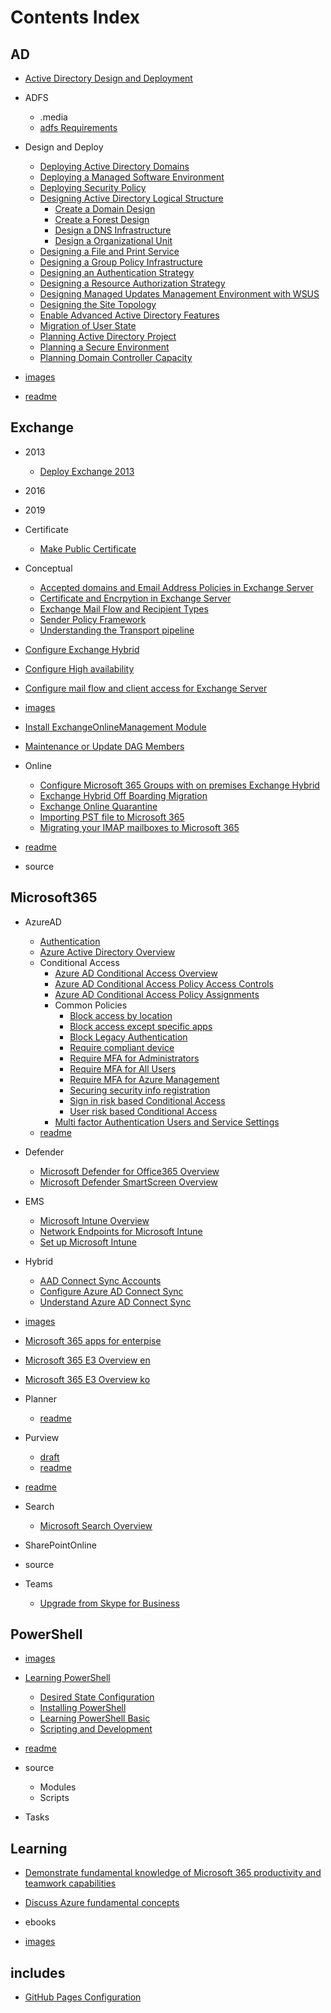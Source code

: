 
# Contents Index


## AD


- [Active Directory Design and Deployment](/Tech/AD/Active-Directory-Design-and-Deployment)


- ADFS

	- .media
	- [adfs Requirements](/Tech/AD/ADFS/adfs-Requirements)

- Design and Deploy

	- [Deploying Active Directory Domains](/Tech/AD/Design-and-Deploy/Deploying-Active-Directory-Domains)
	- [Deploying a Managed Software Environment](/Tech/AD/Design-and-Deploy/Deploying-a-Managed-Software-Environment)
	- [Deploying Security Policy](/Tech/AD/Design-and-Deploy/Deploying-Security-Policy)
	- [Designing Active Directory Logical Structure](/Tech/AD/Design-and-Deploy/Designing-Active-Directory-Logical-Structure)
		- [Create a Domain Design](/Tech/AD/Design-and-Deploy/Designing-Active-Directory-Logical-Structure/Create-a-Domain-Design)
		- [Create a Forest Design](/Tech/AD/Design-and-Deploy/Designing-Active-Directory-Logical-Structure/Create-a-Forest-Design)
		- [Design a DNS Infrastructure](/Tech/AD/Design-and-Deploy/Designing-Active-Directory-Logical-Structure/Design-a-DNS-Infrastructure)
		- [Design a Organizational Unit](/Tech/AD/Design-and-Deploy/Designing-Active-Directory-Logical-Structure/Design-a-Organizational-Unit)
	- [Designing a File and Print Service](/Tech/AD/Design-and-Deploy/Designing-a-File-and-Print-Service)
	- [Designing a Group Policy Infrastructure](/Tech/AD/Design-and-Deploy/Designing-a-Group-Policy-Infrastructure)
	- [Designing an Authentication Strategy](/Tech/AD/Design-and-Deploy/Designing-an-Authentication-Strategy)
	- [Designing a Resource Authorization Strategy](/Tech/AD/Design-and-Deploy/Designing-a-Resource-Authorization-Strategy)
	- [Designing Managed Updates Management Environment with WSUS](/Tech/AD/Design-and-Deploy/Designing-Managed-Updates-Management-Environment-with-WSUS)
	- [Designing the Site Topology](/Tech/AD/Design-and-Deploy/Designing-the-Site-Topology)
	- [Enable Advanced Active Directory Features](/Tech/AD/Design-and-Deploy/Enable-Advanced-Active-Directory-Features)
	- [Migration of User State](/Tech/AD/Design-and-Deploy/Migration-of-User-State)
	- [Planning Active Directory Project](/Tech/AD/Design-and-Deploy/Planning-Active-Directory-Project)
	- [Planning a Secure Environment](/Tech/AD/Design-and-Deploy/Planning-a-Secure-Environment)
	- [Planning Domain Controller Capacity](/Tech/AD/Design-and-Deploy/Planning-Domain-Controller-Capacity)

- [images](/Tech/AD/images)


- [readme](/Tech/AD/readme)


## Exchange


- 2013

	- [Deploy Exchange 2013](/Tech/Exchange/2013/Deploy-Exchange-2013)

- 2016


- 2019


- Certificate

	- [Make Public Certificate](/Tech/Exchange/Certificate/Make-Public-Certificate)

- Conceptual

	- [Accepted domains and Email Address Policies in Exchange Server](/Tech/Exchange/Conceptual/Accepted-domains-and-Email-Address-Policies-in-Exchange-Server)
	- [Certificate and Encrpytion in Exchange Server](/Tech/Exchange/Conceptual/Certificate-and-Encrpytion-in-Exchange-Server)
	- [Exchange Mail Flow and Recipient Types](/Tech/Exchange/Conceptual/Exchange-Mail-Flow-and-Recipient-Types)
	- [Sender Policy Framework](/Tech/Exchange/Conceptual/Sender-Policy-Framework)
	- [Understanding the Transport pipeline](/Tech/Exchange/Conceptual/Understanding-the-Transport-pipeline)

- [Configure Exchange Hybrid](/Tech/Exchange/Configure-Exchange-Hybrid)


- [Configure High availability](/Tech/Exchange/Configure-High-availability)


- [Configure mail flow and client access for Exchange Server](/Tech/Exchange/Configure-mail-flow-and-client-access-for-Exchange-Server)


- [images](/Tech/Exchange/images)


- [Install ExchangeOnlineManagement Module](/Tech/Exchange/Install-ExchangeOnlineManagement-Module)


- [Maintenance or Update DAG Members](/Tech/Exchange/Maintenance-or-Update-DAG-Members)


- Online

	- [Configure Microsoft 365 Groups with on premises Exchange Hybrid](/Tech/Exchange/Online/Configure-Microsoft-365-Groups-with-on-premises-Exchange-Hybrid)
	- [Exchange Hybrid Off Boarding Migration](/Tech/Exchange/Online/Exchange-Hybrid-Off-Boarding-Migration)
	- [Exchange Online Quarantine](/Tech/Exchange/Online/Exchange-Online-Quarantine)
	- [Importing PST file to Microsoft 365](/Tech/Exchange/Online/Importing-PST-file-to-Microsoft-365)
	- [Migrating your IMAP mailboxes to Microsoft 365](/Tech/Exchange/Online/Migrating-your-IMAP-mailboxes-to-Microsoft-365)

- [readme](/Tech/Exchange/readme)


- source


## Microsoft365


- AzureAD

	- [Authentication](/Tech/Microsoft365/AzureAD/Authentication)
	- [Azure Active Directory Overview](/Tech/Microsoft365/AzureAD/Azure-Active-Directory-Overview)
	- Conditional Access
		- [Azure AD Conditional Access Overview](/Tech/Microsoft365/AzureAD/Conditional-Access/Azure-AD-Conditional-Access-Overview)
		- [Azure AD Conditional Access Policy Access Controls](/Tech/Microsoft365/AzureAD/Conditional-Access/Azure-AD-Conditional-Access-Policy-Access-Controls)
		- [Azure AD Conditional Access Policy Assignments](/Tech/Microsoft365/AzureAD/Conditional-Access/Azure-AD-Conditional-Access-Policy-Assignments)
		- Common Policies
			- [Block access by location](/Tech/Microsoft365/AzureAD/Conditional-Access/Common-Policies/Block-access-by-location)
			- [Block access except specific apps](/Tech/Microsoft365/AzureAD/Conditional-Access/Common-Policies/Block-access-except-specific-apps)
			- [Block Legacy Authentication](/Tech/Microsoft365/AzureAD/Conditional-Access/Common-Policies/Block-Legacy-Authentication)
			- [Require compliant device](/Tech/Microsoft365/AzureAD/Conditional-Access/Common-Policies/Require-compliant-device)
			- [Require MFA for Administrators](/Tech/Microsoft365/AzureAD/Conditional-Access/Common-Policies/Require-MFA-for-Administrators)
			- [Require MFA for All Users](/Tech/Microsoft365/AzureAD/Conditional-Access/Common-Policies/Require-MFA-for-All-Users)
			- [Require MFA for Azure Management](/Tech/Microsoft365/AzureAD/Conditional-Access/Common-Policies/Require-MFA-for-Azure-Management)
			- [Securing security info registration](/Tech/Microsoft365/AzureAD/Conditional-Access/Common-Policies/Securing-security-info-registration)
			- [Sign in risk based Conditional Access](/Tech/Microsoft365/AzureAD/Conditional-Access/Common-Policies/Sign-in-risk-based-Conditional-Access)
			- [User risk based Conditional Access](/Tech/Microsoft365/AzureAD/Conditional-Access/Common-Policies/User-risk-based-Conditional-Access)
		- [Multi factor Authentication Users and Service Settings](/Tech/Microsoft365/AzureAD/Conditional-Access/Multi-factor-Authentication-Users-and-Service-Settings)
	- [readme](/Tech/Microsoft365/AzureAD/readme)

- Defender

	- [Microsoft Defender for Office365 Overview](/Tech/Microsoft365/Defender/Microsoft-Defender-for-Office365-Overview)
	- [Microsoft Defender SmartScreen Overview](/Tech/Microsoft365/Defender/Microsoft-Defender-SmartScreen-Overview)

- EMS

	- [Microsoft Intune Overview](/Tech/Microsoft365/EMS/Microsoft-Intune-Overview)
	- [Network Endpoints for Microsoft Intune](/Tech/Microsoft365/EMS/Network-Endpoints-for-Microsoft-Intune)
	- [Set up Microsoft Intune](/Tech/Microsoft365/EMS/Set-up-Microsoft-Intune)

- Hybrid

	- [AAD Connect Sync Accounts](/Tech/Microsoft365/Hybrid/AAD-Connect-Sync-Accounts)
	- [Configure Azure AD Connect Sync](/Tech/Microsoft365/Hybrid/Configure-Azure-AD-Connect-Sync)
	- [Understand Azure AD Connect Sync](/Tech/Microsoft365/Hybrid/Understand-Azure-AD-Connect-Sync)

- [images](/Tech/Microsoft365/images)


- [Microsoft 365 apps for enterpise](/Tech/Microsoft365/Microsoft-365-apps-for-enterpise)


- [Microsoft 365 E3 Overview en](/Tech/Microsoft365/Microsoft-365-E3-Overview-en)


- [Microsoft 365 E3 Overview ko](/Tech/Microsoft365/Microsoft-365-E3-Overview-ko)


- Planner

	- [readme](/Tech/Microsoft365/Planner/readme)

- Purview

	- [draft](/Tech/Microsoft365/Purview/draft)
	- [readme](/Tech/Microsoft365/Purview/readme)

- [readme](/Tech/Microsoft365/readme)


- Search

	- [Microsoft Search Overview](/Tech/Microsoft365/Search/Microsoft-Search-Overview)

- SharePointOnline


- source


- Teams

	- [Upgrade from Skype for Business](/Tech/Microsoft365/Teams/Upgrade-from-Skype-for-Business)

## PowerShell


- [images](/Tech/PowerShell/images)


- [Learning PowerShell](/Tech/PowerShell/Learning-PowerShell)

	- [Desired State Configuration](/Tech/PowerShell/Learning-PowerShell/Desired-State-Configuration)
	- [Installing PowerShell](/Tech/PowerShell/Learning-PowerShell/Installing-PowerShell)
	- [Learning PowerShell Basic](/Tech/PowerShell/Learning-PowerShell/Learning-PowerShell-Basic)
	- [Scripting and Development](/Tech/PowerShell/Learning-PowerShell/Scripting-and-Development)

- [readme](/Tech/PowerShell/readme)


- source

	- Modules
	- Scripts

- Tasks


## Learning


- [Demonstrate fundamental knowledge of Microsoft 365 productivity and teamwork capabilities](/Tech/Learning/Demonstrate-fundamental-knowledge-of-Microsoft-365-productivity-and-teamwork-capabilities)


- [Discuss Azure fundamental concepts](/Tech/Learning/Discuss-Azure-fundamental-concepts)


- ebooks


- [images](/Tech/Learning/images)


## includes


- [GitHub Pages Configuration](/Tech/includes/GitHub-Pages-Configuration)

